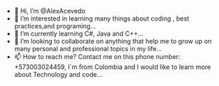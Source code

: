 - 👋 Hi, I’m @AlexAcevedo
- 👀 I’m interested in learning many things about coding , best practices,and programing...
- 🌱 I’m currently learning C#, Java and C++...
- 💞️ I’m looking to collaborate on anything that help me to grow up on many personal and professional topics in my life...
- 📫 How to reach me? Contact me on this phone number: +573003024459, I´m from Colombia and I would like to learn more about Technology and code...

<!---
AlexAcevedo447/AlexAcevedo447 is a ✨ special ✨ repository because its `README.md` (this file) appears on your GitHub profile.
You can click the Preview link to take a look at your changes.
--->
